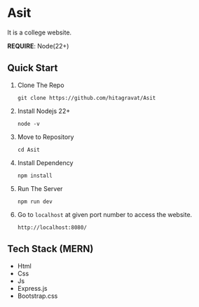 # Asit

It is a college website.

**REQUIRE**: Node(22+)


## Quick Start

1. Clone The Repo
   ```
   git clone https://github.com/hitagravat/Asit
   ```
   
3. Install Nodejs 22+
   ```
   node -v
   ```

3. Move to Repository
   ```
   cd Asit
   ```

4. Install Dependency
   ```
   npm install
   ```

5. Run The Server
   ```
   npm run dev
   ```

6. Go to `localhost` at given port number to access the website.
   ```
   http://localhost:8080/
   ```


## Tech Stack (MERN)

  - Html
  - Css
  - Js
  - Express.js
  - Bootstrap.css
